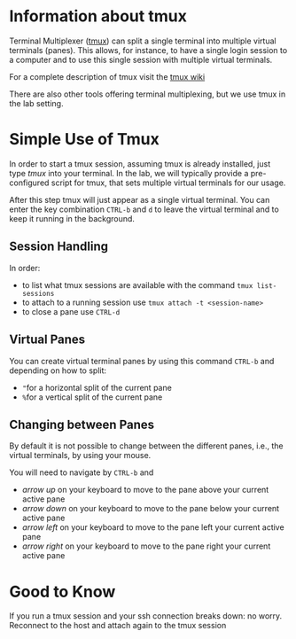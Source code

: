 # Information about tmux 

Terminal Multiplexer ([tmux](https://github.com/tmux/tmux/wiki)) can split a single terminal into multiple virtual terminals (panes). This allows, for instance, to have a single login session to a computer and to use this single session with multiple virtual terminals. 

For a complete description of tmux visit the [tmux wiki](https://github.com/tmux/tmux/wiki)

There are also other tools offering terminal multiplexing, but we use tmux in the lab setting. 

# Simple Use of Tmux 

In order to start a tmux session, assuming tmux is already installed, just type *tmux* into your terminal. In the lab, we will typically provide a pre-configured script for tmux, that sets multiple virtual terminals for our usage. 

After this step tmux will just appear as a single virtual terminal. You can enter the key combination ```CTRL-b``` and ```d``` to leave the virtual terminal and to keep it running in the background. 

## Session Handling

In order:
- to list  what tmux sessions are available with the command ```tmux list-sessions```
- to attach to a running session use ```tmux attach -t <session-name>```
- to close a pane use ```CTRL-d```

## Virtual Panes

You can create virtual terminal panes by using this command ```CTRL-b``` and depending on how to split:
- ```"```for a horizontal split of the current pane
- ```%```for a vertical split of the current pane

## Changing between Panes

By default it is not possible to change between the different panes, i.e., the virtual terminals, by using your mouse. 

You will need to navigate by ```CTRL-b``` and
- *arrow up* on your keyboard to move to the pane above your current active pane
- *arrow down* on your keyboard to move to the pane below your current active pane
- *arrow left* on your keyboard to move to the pane left your current active pane
- *arrow right* on your keyboard to move to the pane right your current active pane

# Good to Know

If you run a tmux session and your ssh connection breaks down: no worry. 
Reconnect to the host and attach again to the tmux session


